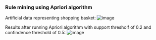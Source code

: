 ### Rule mining using Apriori algorithm
Artificial data representing shopping basket: 
![image](https://user-images.githubusercontent.com/25065706/58583179-b578cc80-8253-11e9-875e-570b88a36e94.png)

Results after running Apriori algorithm with support thresholf of 0.2 and confindence threshold of 0.5:
![image](https://user-images.githubusercontent.com/25065706/58583318-0be60b00-8254-11e9-9058-660cb09ef39b.png)
